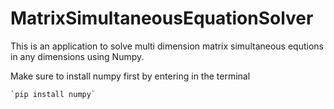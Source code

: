 # MatrixSimultaneousEquationSolver

This is an application to solve multi dimension matrix simultaneous equtions in any dimensions using Numpy.

Make sure to install numpy first by entering in the terminal 
```
`pip install numpy`
